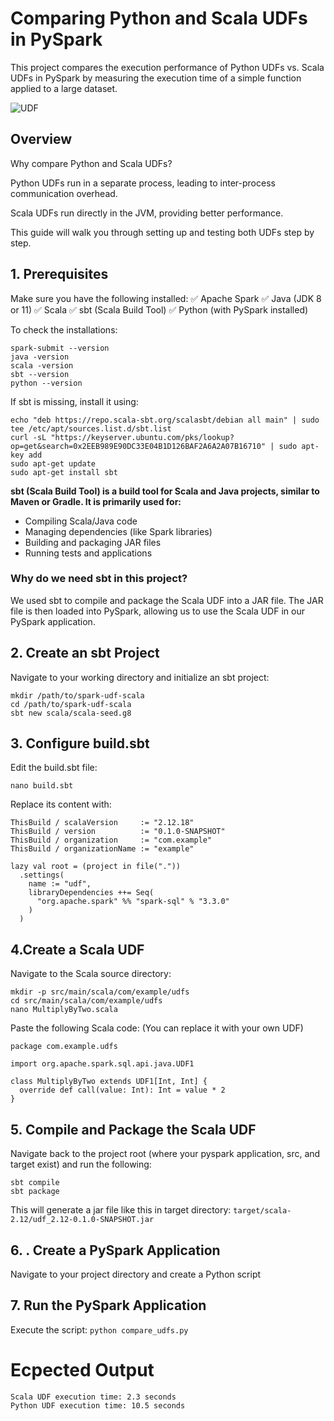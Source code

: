 # Comparing Python and Scala UDFs in PySpark

This project compares the execution performance of Python UDFs vs. Scala UDFs in PySpark by measuring the execution time of a simple function applied to a large dataset.

![UDF](https://docs.aws.amazon.com/images/prescriptive-guidance/latest/tuning-aws-glue-for-apache-spark/images/worker-nodes.png)


## Overview

Why compare Python and Scala UDFs?

Python UDFs run in a separate process, leading to inter-process communication overhead.

Scala UDFs run directly in the JVM, providing better performance.

This guide will walk you through setting up and testing both UDFs step by step.

## 1. Prerequisites

Make sure you have the following installed:
✅ Apache Spark
✅ Java (JDK 8 or 11)
✅ Scala
✅ sbt (Scala Build Tool)
✅ Python (with PySpark installed)

To check the installations:
```
spark-submit --version
java -version
scala -version
sbt --version
python --version
```

If sbt is missing, install it using:
```
echo "deb https://repo.scala-sbt.org/scalasbt/debian all main" | sudo tee /etc/apt/sources.list.d/sbt.list
curl -sL "https://keyserver.ubuntu.com/pks/lookup?op=get&search=0x2EEB989E90DC33E04B1D126BAF2A6A2A07B16710" | sudo apt-key add
sudo apt-get update
sudo apt-get install sbt
```

**sbt (Scala Build Tool) is a build tool for Scala and Java projects, similar to Maven or Gradle. It is primarily used for:**

* Compiling Scala/Java code
* Managing dependencies (like Spark libraries)
* Building and packaging JAR files
* Running tests and applications

### Why do we need sbt in this project?
We used sbt to compile and package the Scala UDF into a JAR file.
The JAR file is then loaded into PySpark, allowing us to use the Scala UDF in our PySpark application.


## 2. Create an sbt Project

Navigate to your working directory and initialize an sbt project:
```
mkdir /path/to/spark-udf-scala
cd /path/to/spark-udf-scala
sbt new scala/scala-seed.g8
```

## 3. Configure build.sbt

Edit the build.sbt file:
```
nano build.sbt
```
Replace its content with:
```
ThisBuild / scalaVersion     := "2.12.18"
ThisBuild / version          := "0.1.0-SNAPSHOT"
ThisBuild / organization     := "com.example"
ThisBuild / organizationName := "example"

lazy val root = (project in file("."))
  .settings(
    name := "udf",
    libraryDependencies ++= Seq(
      "org.apache.spark" %% "spark-sql" % "3.3.0"
    )
  )
```
## 4.Create a Scala UDF

Navigate to the Scala source directory:
```
mkdir -p src/main/scala/com/example/udfs
cd src/main/scala/com/example/udfs
nano MultiplyByTwo.scala
```
Paste the following Scala code: (You can replace it with your own UDF)
```
package com.example.udfs

import org.apache.spark.sql.api.java.UDF1

class MultiplyByTwo extends UDF1[Int, Int] {
  override def call(value: Int): Int = value * 2
}
```

## 5. Compile and Package the Scala UDF

Navigate back to the project root (where your pyspark application, src, and target exist) and run the following:
```
sbt compile
sbt package
```
This will generate a jar file like this in target directory:
``` target/scala-2.12/udf_2.12-0.1.0-SNAPSHOT.jar ```

## 6. . Create a PySpark Application

Navigate to your project directory and create a Python script

## 7. Run the PySpark Application

Execute the script:
```python compare_udfs.py```

# Ecpected Output
```
Scala UDF execution time: 2.3 seconds
Python UDF execution time: 10.5 seconds
```
